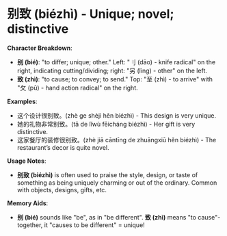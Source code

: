 # **别致 (biézhì) - Unique; novel; distinctive**

**Character Breakdown**:  
- **别 (bié)**: "to differ; unique; other." Left: "刂 (dāo) - knife radical" on the right, indicating cutting/dividing; right: "另 (lìng) - other" on the left.  
- **致 (zhì)**: "to cause; to convey; to send." Top: "至 (zhì) - to arrive" with "攵 (pū) - hand action radical" on the right.

**Examples**:  
- 这个设计很别致。(zhè ge shèjì hěn biézhì) - This design is very unique.  
- 她的礼物非常别致。(tā de lǐwù fēicháng biézhì) - Her gift is very distinctive.  
- 这家餐厅的装修很别致。(zhè jiā cāntīng de zhuāngxiū hěn biézhì) - The restaurant’s decor is quite novel.

**Usage Notes**:  
- **别致 (biézhì)** is often used to praise the style, design, or taste of something as being uniquely charming or out of the ordinary. Common with objects, designs, gifts, etc.

**Memory Aids**:  
- **别 (bié)** sounds like "be", as in "be different". **致 (zhì)** means "to cause"-together, it "causes to be different" = unique!